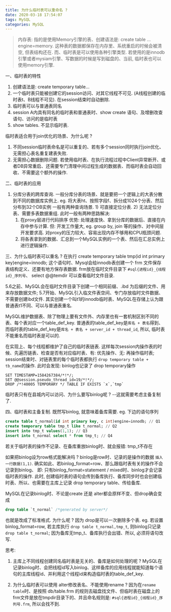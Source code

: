 ```yaml
---
title: 为什么临时表可以重命名 ?
date: 2020-03-18 17:54:07
tags: MySQL
categories: MySQL
---
```


> 内存表: 指的是使用Memory引擎的表、创建语法是: create table ... engine=memory. 这种表的数据都保存在内存里、系统重启的时候会被清空, 但表结构还在. 
而、临时表是可以使用各种引擎类型. 若使用的是innodb引擎或者mysiam引擎、写数据的时候是写到磁盘的、当前, 临时表也可以使用memory引擎.

一、临时表的特性
1. 创建语法是: create temporary table...
2. 一个临时表只能被创建它的session访问、对其它线程不可见. (A线程创建的临时表t、B线程不可见). 在session结束时自动删除.
3. 临时表可以与普通表同名
4. session A内具有同名的临时表和普通表时、show create 语句、及增删改查语句、访问的是临时表
5. show tables. 不显示临时表.

临时表适合用于join优化的场景、为什么呢 ?
1) 不同session临时表命名是可以重复的、若有多个session同时执行join优化、无需担心表名重复建表失败.
2) 无需担心数据删除问题. 若使用临时表、在执行流程过程中Client异常断开、或者DB异常重启、还需要专门清理中间过程生成的数据表、而临时表会自动回收、不需要这个额外的操作.

二、临时表的应用
1. 分库分表的跨库查询.
   一般分库分表的场景、就是要把一个逻辑上的大表分散到不同的数据库实例上. eg. 将大表ht、按照字段f、拆分成1024个分表、然后分布到32个DB实例
   一般有两种查询场景. 1) 可直接定位分表. 2) 无法定位分表、需要多表数据重组.
   此时一般有两种思路解决:
   1) 在proxy层进行代码排序
      优势: 处理速度快、拿到分库的数据后、直接在内存中参与计算. 但: 
      开发工作量大, eg. group by, join 等的操作、对中间层开发要求高.
      对proxy的压力较大、容易出现内存不够用和CPU瓶颈问题.
   2) 将各表拿到的数据、汇总到一个MySQL实例的一个表、然后在汇总实例上进行逻辑操作.
   
三、为什么临时表可以重名 ?
在执行 create temporary table tmp(id int primary key)engine=innodb; 这个语句时、Mysql会给innodb表创建一个 frm 文件保存表结构定义、还要有地方保存表数据. frm放在临时文件目录下 `#sql{进程id}_{线程id}_序列号`、 select @@temdir 可以查看临时文件目录.

5.6之前、MySQL会在临时文件目录下创建一个相同前缀、.ibd 为后缀的文件、用来存放数据文件;
5.7开始、MySQL引入临文件表空间、专门存放临时文件数据、不需要创建ibd文件.
其实创建一个叫t1的innodb临时表、MySQL在存储上认为跟普通表t1不同、可以与普通表重名.

MySQL维护数据表、除了物理上要有文件外、内存里也有一套机制区别不同的表、每个表对应一个table_def_key. 普通表的table_def_key是`库名 + 表名`得到、而临时表的table_def_key是`库名 + 表名 + server_id + thread_id`, 所以, 临时表不能重名而临时表是可以的.

在实现上、每个线程都维护了自己的临时表链表. 这样每次session内操作表的时候、先遍历链表、检查是否有对应临时表、有: 优先操作、无: 再操作临时表; session结束时、对链表里的每个临时表都执行 `drop temporary table + tb_name`的操作. 此时会发现: binlog也记录了 drop temporary操作
```
SET TIMESTAMP=1584267384/*!*/;
SET @@session.pseudo_thread_id=19/*!*/;
DROP /*!40005 TEMPORARY */ TABLE IF EXISTS `x`,`tmp`
```

临时表只有在县城内可以访问、为什么要写binlog呢 ? --这就需要考虑主备复制了.

四、临时表和主备复制.
既然写binlog, 就意味着备库需要. eg. 下边的语句序列
```sql
create table t_normal(id int primary key, c int)engine=innodb; // Q1
create temporary table tmp_t like t_normal; // Q2
insert into tmp_t values(1,1); // Q3
insert into t_normal select * from tmp_t; // Q4
```
若关于临时表的操作不记录、在备库重放binlog时、就会报错: tmp_t不存在

如果把binlog设为row格式能解决吗 ? binlog是row时、记录的是操作的数据 `插入一行数据(1,1)`. 确实如此、若binlog_format=row、那么跟临时表有关的操作不会记录到binlog、
即: 只有binlog_format=statement / mixed时、binlog才会记录临时表的操作.
此时, 创建临时表的语句会传到备库执行、备库同步时也会创建临时表、所以、也需要在主库上记录 drop temporary table、传给备库.

MySQL在记录binlog时、不论是create 还是 alter都会原样不变、但drop确会变成 
```sql
drop table `t_normal` /*generated by server*/
```
也就是改成了标准格式. 为什么呢 ?
因为 drop是可以一次删除多个表. eg. 若设置 binlog_format=row, 若主库执行 `drop table t_normal,tmp_t`, 则binlog只记录 `drop table t_normal`; 因为备库无tmp_t、备库执行会出错、所以, 必须将语句改写.

思考: 
1. 主库上不同线程创建同名临时表是无关的、备库是如何处理的呢 ?
MySQL在记录binlog时、会把线程id写入binlog、这样备库的应用线程就能知道每个语句的主库线程id、并利用这个线程id来构造临时表的table_def_key. 

2. 为什么临时表可以使用 alter修改表名、不能使用rename ?
因为在`rename table`时、是按照 db/table.frm 的规则去磁盘找文件、但临时表在磁盘上的frm文件是放在tmpdir目录下的、并且命名规则是: `#sql{进程id}_{线程id}_序列号.frm`, 所以会找不到.

